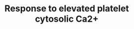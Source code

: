---
annotations:
- id: CL:0000233
  parent: native cell
  type: Cell Type Ontology
  value: platelet
- id: PW:0000595
  parent: signaling pathway
  type: Pathway Ontology
  value: phosphatidylinositol 3-kinase signaling pathway
authors:
- MaintBot
- Thomas
- Khanspers
- ReactomeTeam
- Anwesha
- Egonw
description: Activation of phospholipase C enzymes results in the generation of second
  messengers of the phosphatidylinositol pathway. The events resulting from this pathway
  are a rise in intracellular calcium and activation of Protein Kinase C (PKC). Phospholipase
  C cleaves the phosphodiester bond in PIP2 to form 1,2 Diacylglycerol (DAG) and 1,4,5-inositol
  trisphosphate (IP3). IP3 opens Ca2+ channels in the platelet dense tubular system,
  raising intracellular Ca2+ levels. DAG is a second messenger that regulates a family
  of Ser/Thr kinases consisting of PKC isozymes (Nishizuka 1995). DAG achieves activation
  of PKC isozymes by increasing their affinity for phospholipid. Most PKC enzymes
  are also calcium-dependent, so their activation is in synergy with the rise in intracellular
  Ca2+. Platelets contain several PKC isoforms that can be activated by DAG and/or
  Ca2+ (Chang 1997).  View original pathway at [http://www.reactome.org/PathwayBrowser/#DIAGRAM=76005
  Reactome].
last-edited: 2021-01-25
organisms:
- Homo sapiens
redirect_from:
- /index.php/Pathway:WP1903
- /instance/WP1903
revision: null
schema-jsonld:
- '@context': https://schema.org/
  '@id': https://wikipathways.github.io/pathways/WP1903.html
  '@type': Dataset
  creator:
    '@type': Organization
    name: WikiPathways
  description: Activation of phospholipase C enzymes results in the generation of
    second messengers of the phosphatidylinositol pathway. The events resulting from
    this pathway are a rise in intracellular calcium and activation of Protein Kinase
    C (PKC). Phospholipase C cleaves the phosphodiester bond in PIP2 to form 1,2 Diacylglycerol
    (DAG) and 1,4,5-inositol trisphosphate (IP3). IP3 opens Ca2+ channels in the platelet
    dense tubular system, raising intracellular Ca2+ levels. DAG is a second messenger
    that regulates a family of Ser/Thr kinases consisting of PKC isozymes (Nishizuka
    1995). DAG achieves activation of PKC isozymes by increasing their affinity for
    phospholipid. Most PKC enzymes are also calcium-dependent, so their activation
    is in synergy with the rise in intracellular Ca2+. Platelets contain several PKC
    isoforms that can be activated by DAG and/or Ca2+ (Chang 1997).  View original
    pathway at [http://www.reactome.org/PathwayBrowser/#DIAGRAM=76005 Reactome].
  keywords:
  - (inferred)
  - '11xCbxE-PROS1 '
  - '4xPalmC-CD36 '
  - '5HT '
  - 'A1BG '
  - 'A2M '
  - ABCC4
  - ADP
  - 'ADP '
  - 'AHSG '
  - 'ALB '
  - 'ALB(19-609) '
  - 'ALDOA '
  - 'ANXA5 '
  - 'APLP2 '
  - 'APOA1(25-266) '
  - 'APOH '
  - 'APOOL '
  - 'APP(18-770) '
  - ATP
  - 'ATP '
  - Activated
  - 'Alpha actinins '
  - 'BRPF3 '
  - 'CALM1 '
  - CALU
  - 'CAP1 '
  - 'CD109 '
  - 'CD36 '
  - 'CD63 '
  - 'CD9 '
  - 'CDC37L1 '
  - 'CFD '
  - 'CFL1 '
  - 'CHID1 '
  - 'CLEC3B '
  - 'CLU(23-449) '
  - 'CTSW '
  - 'CYB5R1 '
  - Ca2+
  - 'Ca2+ '
  - 'Coagulation factor VIII precursor '
  - DAG
  - 'DAG '
  - 'ECM1 '
  - 'ENDOD1 '
  - 'F13A1(1-731) '
  - 'FAM3C '
  - 'FAM49B '
  - 'FERMT3 '
  - 'FGA(20-866) '
  - 'FGB(31-491) '
  - 'FGG '
  - 'FLNA '
  - 'FN1(32-2386) '
  - 'Factor VIII precursor '
  - 'GAS6(39-691) '
  - 'GDP '
  - 'GTP '
  - 'GTPBP2 '
  - 'HABP4 '
  - 'HGF(32-494) '
  - 'HGF(495-728) '
  - 'HRG '
  - HSPA5
  - 'ISLR '
  - 'ITGA2B(32-1039) '
  - 'ITGA2B(32-?) '
  - 'ITGB3 '
  - 'ITGB3(27-?) '
  - 'ITIH3 '
  - 'ITIH4 '
  - 'Insulin-like growth factors '
  - 'KNG1(19-644) '
  - 'LAMP2 '
  - 'LEFTY2(22-366) '
  - 'LGALS3BP '
  - 'LHFPL2 '
  - 'LY6G6F '
  - 'MAGED2 '
  - 'MANF '
  - 'MMRN1(20-1228) '
  - 'Mg2+ '
  - 'NHLRC2 '
  - 'OLA1 '
  - 'ORM1 '
  - 'ORM2 '
  - 'PCDH7 '
  - 'PCYOX1L '
  - 'PDGF dimer '
  - 'PECAM1 '
  - 'PF4(32-101) '
  - 'PF4(48-101) '
  - 'PFN1 '
  - 'PHACTR2 '
  - 'PLEK '
  - 'PLG(1-810) '
  - 'PLG(20-810) '
  - 'POTEKP '
  - 'PPBP(35-128) '
  - 'PPBP(55-128) '
  - 'PPIA '
  - 'PPi '
  - 'PRKCA '
  - 'PRKCB '
  - 'PRKCG '
  - PS
  - 'PS '
  - 'PSAP(60-142) '
  - PSAP,CHID1
  - 'Pi '
  - Platelet alpha
  - Platelet dense
  - Platelet releasate
  - 'Pro-EGF '
  - Protein Kinase C,
  - 'QSOX1 '
  - 'RAB27B '
  - 'RARRES2 '
  - 'SCCPDH '
  - 'SCG3 '
  - 'SELP '
  - 'SEPP1 '
  - 'SERPINA1 '
  - 'SERPINA3 '
  - 'SERPINA4 '
  - 'SERPINE1 '
  - 'SERPINF2 '
  - 'SERPING1 '
  - 'SOD1 '
  - 'SPARC '
  - 'SPP2 '
  - 'SRGN '
  - STX4
  - 'STXBP2 '
  - STXBP3
  - 'SYTL4 '
  - 'TAGLN2 '
  - 'TEX264 '
  - 'TF '
  - 'TGF beta  '
  - 'THBS1 '
  - 'TIMP1 '
  - 'TIMP3 '
  - 'TLN1 '
  - 'TMSB4X '
  - 'TMX3 '
  - 'TOR4A '
  - 'TTN '
  - 'TUBA4A '
  - 'VCL '
  - 'VEGFs '
  - 'VTI1B '
  - 'VWF(23-763) '
  - 'WDR1 '
  - 'apoTF '
  - components
  - components that are
  - conventional
  - cytosolic proteins
  - degranulation
  - 'factor V '
  - 'factor XIII A chain '
  - granule content
  - granule contents
  - granule membrane
  - p-STX4
  - p-STXBP3
  - protein kinase C
  - proteins
  - released on
  - secretory granule
  license: CC0
  name: Response to elevated platelet cytosolic Ca2+
seo: CreativeWork
title: Response to elevated platelet cytosolic Ca2+
wpid: WP1903
---